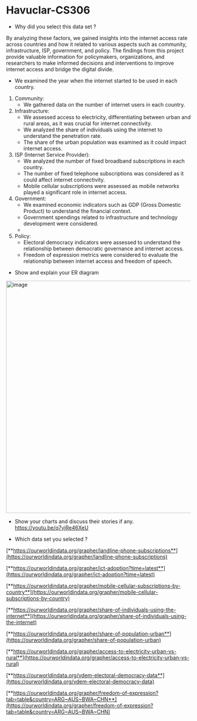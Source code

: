 # Havuclar-CS306


- Why did you select this data set ?

By analyzing these factors, we gained insights into the internet access rate across countries and how it related to various aspects such as community, infrastructure, ISP, government, and policy. The findings from this project provide valuable information for policymakers, organizations, and researchers to make informed decisions and interventions to improve internet access and bridge the digital divide.

- We examined the year when the internet started to be used in each country.
1. Community:
    - We gathered data on the number of internet users in each country.
2. Infrastructure:
    - We assessed access to electricity, differentiating between urban and rural areas, as it was crucial for internet connectivity.
    - We analyzed the share of individuals using the internet to understand the penetration rate.
    - The share of the urban population was examined as it could impact internet access.
3. ISP (Internet Service Provider):
    - We analyzed the number of fixed broadband subscriptions in each country.
    - The number of fixed telephone subscriptions was considered as it could affect internet connectivity.
    - Mobile cellular subscriptions were assessed as mobile networks played a significant role in internet access.
4. Government:
    - We examined economic indicators such as GDP (Gross Domestic Product) to understand the financial context.
    - Government spendings related to infrastructure and technology development were considered.
    - 
5. Policy:
    - Electoral democracy indicators were assessed to understand the relationship between democratic governance and internet access.
    - Freedom of expression metrics were considered to evaluate the relationship between internet access and freedom of speech.

- Show and explain your ER diagram
<img width="631" alt="image" src="https://github.com/tansylu/Havuclar-CS306/assets/45488234/d52c3bc9-3439-4074-b273-320c3598dbf1">

- Show your charts and discuss their stories if any.
https://youtu.be/q7yjRe46XeU

- Which data set you selected ?

[**https://ourworldindata.org/grapher/landline-phone-subscriptions**](https://ourworldindata.org/grapher/landline-phone-subscriptions)

[**https://ourworldindata.org/grapher/ict-adoption?time=latest**](https://ourworldindata.org/grapher/ict-adoption?time=latest)

[**https://ourworldindata.org/grapher/mobile-cellular-subscriptions-by-country**](https://ourworldindata.org/grapher/mobile-cellular-subscriptions-by-country)

[**https://ourworldindata.org/grapher/share-of-individuals-using-the-internet**](https://ourworldindata.org/grapher/share-of-individuals-using-the-internet)

[**https://ourworldindata.org/grapher/share-of-population-urban**](https://ourworldindata.org/grapher/share-of-population-urban)

[**https://ourworldindata.org/grapher/access-to-electricity-urban-vs-rural**](https://ourworldindata.org/grapher/access-to-electricity-urban-vs-rural)

[**https://ourworldindata.org/vdem-electoral-democracy-data**](https://ourworldindata.org/vdem-electoral-democracy-data)

[**https://ourworldindata.org/grapher/freedom-of-expression?tab=table&country=ARG~AUS~BWA~CHN**](https://ourworldindata.org/grapher/freedom-of-expression?tab=table&country=ARG~AUS~BWA~CHN)
